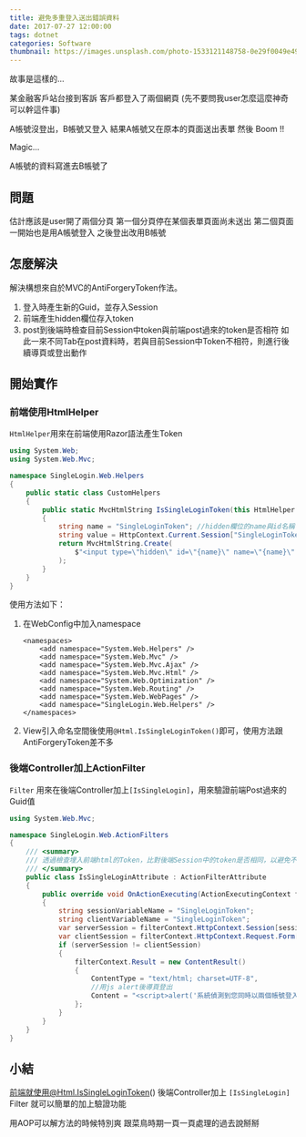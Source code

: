 ```yaml
---
title: 避免多重登入送出錯誤資料
date: 2017-07-27 12:00:00
tags: dotnet
categories: Software
thumbnail: https://images.unsplash.com/photo-1533121148758-0e29f0049e49?ixlib=rb-1.2.1&q=80&fm=jpg&crop=entropy&cs=tinysrgb&w=1080&fit=max&ixid=eyJhcHBfaWQiOjF9
---
```


故事是這樣的...

<!-- more -->
某金融客戶站台接到客訴
客戶都登入了兩個網頁
(先不要問我user怎麼這麼神奇可以幹這件事)

A帳號沒登出，B帳號又登入
結果A帳號又在原本的頁面送出表單
然後 Boom !!

Magic...

A帳號的資料寫進去B帳號了

## 問題
估計應該是user開了兩個分頁
第一個分頁停在某個表單頁面尚未送出
第二個頁面一開始也是用A帳號登入
之後登出改用B帳號

## 怎麼解決

解決構想來自於MVC的AntiForgeryToken作法。
 1. 登入時產生新的Guid，並存入Session
 2. 前端產生hidden欄位存入token
 3. post到後端時檢查目前Session中token與前端post過來的token是否相符
如此一來不同Tab在post資料時，若與目前Session中Token不相符，則進行後續導頁或登出動作

## 開始實作

### 前端使用HtmlHelper
`HtmlHelper`用來在前端使用Razor語法產生Token

```cs
using System.Web;
using System.Web.Mvc;

namespace SingleLogin.Web.Helpers
{
    public static class CustomHelpers
    {
        public static MvcHtmlString IsSingleLoginToken(this HtmlHelper helper)
        {
            string name = "SingleLoginToken"; //hidden欄位的name與id名稱
            string value = HttpContext.Current.Session["SingleLoginToken"].ToString(); //hidden的value
            return MvcHtmlString.Create(
                $"<input type=\"hidden\" id=\"{name}\" name=\"{name}\" value=\"{value}\">"
            );
        }
    }
}
```

使用方法如下：
1. 在WebConfig中加入namespace
    ```
    <namespaces>
        <add namespace="System.Web.Helpers" />
        <add namespace="System.Web.Mvc" />
        <add namespace="System.Web.Mvc.Ajax" />
        <add namespace="System.Web.Mvc.Html" />
        <add namespace="System.Web.Optimization" />
        <add namespace="System.Web.Routing" />
        <add namespace="System.Web.WebPages" />
        <add namespace="SingleLogin.Web.Helpers" />
    </namespaces>
    ```
2. View引入命名空間後使用`@Html.IsSingleLoginToken()`即可，使用方法跟AntiForgeryToken差不多

### 後端Controller加上ActionFilter
`Filter` 用來在後端Controller加上`[IsSingleLogin]`，用來驗證前端Post過來的Guid值
```cs
using System.Web.Mvc;

namespace SingleLogin.Web.ActionFilters
{
    /// <summary>
    /// 透過檢查埋入前端html的Token，比對後端Session中的token是否相同，以避免不同身分操作錯誤資料
    /// </summary>
    public class IsSingleLoginAttribute : ActionFilterAttribute
    {
        public override void OnActionExecuting(ActionExecutingContext filterContext)
        {
            string sessionVariableName = "SingleLoginToken";
            string clientVariableName = "SingleLoginToken";
            var serverSession = filterContext.HttpContext.Session[sessionVariableName].ToString();
            var clientSession = filterContext.HttpContext.Request.Form[clientVariableName].ToString();
            if (serverSession != clientSession)
            {
                filterContext.Result = new ContentResult()
                {
                    ContentType = "text/html; charset=UTF-8",
                    //用js alert後導頁登出
                    Content = "<script>alert('系統偵測到您同時以兩個帳號登入同一個瀏覽器');window.location.href = '/Member/Logout';</script>"
                };
            }
        }
    }
}
```

## 小結
前端就使用@Html.IsSingleLoginToken()
後端Controller加上 `[IsSingleLogin]` Filter
就可以簡單的加上驗證功能

用AOP可以解方法的時候特別爽
跟菜鳥時期一頁一頁處理的過去說掰掰
